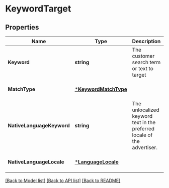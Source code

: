 # KeywordTarget

## Properties
Name | Type | Description | Notes
------------ | ------------- | ------------- | -------------
**Keyword** | **string** | The customer search term or text to target | [optional] [default to null]
**MatchType** | [***KeywordMatchType**](KeywordMatchType.md) |  | [optional] [default to null]
**NativeLanguageKeyword** | **string** | The unlocalized keyword text in the preferred locale of the advertiser. | [optional] [default to null]
**NativeLanguageLocale** | [***LanguageLocale**](LanguageLocale.md) |  | [optional] [default to null]

[[Back to Model list]](../README.md#documentation-for-models) [[Back to API list]](../README.md#documentation-for-api-endpoints) [[Back to README]](../README.md)

